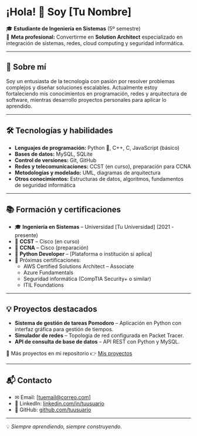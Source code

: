 # ¡Hola! 👋 Soy [Tu Nombre]  

🎓 **Estudiante de Ingeniería en Sistemas** (5º semestre)  
🚀 **Meta profesional:** Convertirme en **Solution Architect** especializado en integración de sistemas, redes, cloud computing y seguridad informática.  

---

## 📌 Sobre mí
Soy un entusiasta de la tecnología con pasión por resolver problemas complejos y diseñar soluciones escalables. Actualmente estoy fortaleciendo mis conocimientos en programación, redes y arquitectura de software, mientras desarrollo proyectos personales para aplicar lo aprendido.

---

## 🛠 Tecnologías y habilidades

- **Lenguajes de programación:** Python 🐍, C++, C, JavaScript (básico)
- **Bases de datos:** MySQL, SQLite
- **Control de versiones:** Git, GitHub
- **Redes y telecomunicaciones:** CCST (en curso), preparación para CCNA
- **Metodologías y modelado:** UML, diagramas de arquitectura
- **Otros conocimientos:** Estructuras de datos, algoritmos, fundamentos de seguridad informática

---

## 📚 Formación y certificaciones

- 🎓 **Ingeniería en Sistemas** – Universidad [Tu Universidad] (2021 - presente)
- 📜 **CCST** – Cisco (en curso)  
- 📜 **CCNA** – Cisco (preparación)  
- 📜 **Python Developer** – [Plataforma o institución si aplica]  
- 📜 Próximas certificaciones:  
  - AWS Certified Solutions Architect – Associate  
  - Azure Fundamentals  
  - Seguridad informática (CompTIA Security+ o similar)  
  - ITIL Foundations

---

## 💡 Proyectos destacados

- **Sistema de gestión de tareas Pomodoro** – Aplicación en Python con interfaz gráfica para gestión de tiempos.  
- **Simulador de redes** – Topología de red configurada en Packet Tracer.  
- **API de consulta de base de datos** – API REST con Python y MySQL.  

📌 Más proyectos en mi repositorio 👉 [Mis proyectos](#)

---

## 📬 Contacto

- ✉ Email: [tuemail@correo.com]  
- 💼 LinkedIn: [linkedin.com/in/tuusuario](#)  
- 🐙 GitHub: [github.com/tuusuario](#)  

---

💡 *Siempre aprendiendo, siempre construyendo.*
